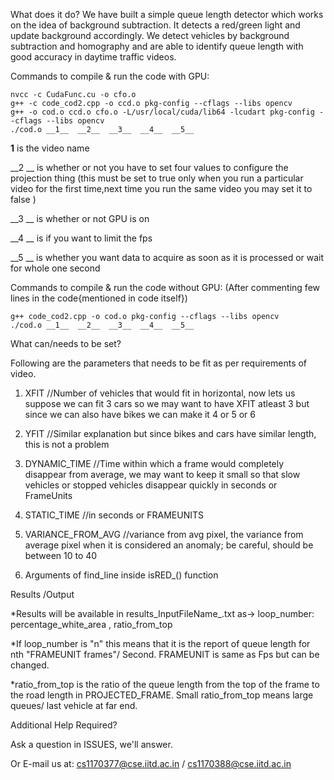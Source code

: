 What does it do?
We have built a simple queue length detector which works on the idea of background subtraction. It detects a red/green light and update background accordingly. We detect vehicles by background subtraction and homography and are able to identify queue length with good accuracy in daytime traffic videos.


Commands to compile & run the code with GPU:
    
    nvcc -c CudaFunc.cu -o cfo.o
    g++ -c code_cod2.cpp -o ccd.o pkg-config --cflags --libs opencv
    g++ -o cod.o ccd.o cfo.o -L/usr/local/cuda/lib64 -lcudart pkg-config --cflags --libs opencv
    ./cod.o __1__  __2__  __3__  __4__  __5__
    
    
   __1__  is the video name
   
   __2 __  is whether or not you have to set four values to configure the projection thing (this must be set to true only when you run a particular video for the first time,next time you run the same video you may set it to false )
   
   __3 __  is whether or not GPU is on
   
   __4 __  is if you want to limit the fps
    
   __5 __  is whether you want data to acquire as soon as it is processed or wait for whole one second

Commands to compile & run the code without GPU:
(After commenting few lines in the code{mentioned in code itself})

    g++ code_cod2.cpp -o cod.o pkg-config --cflags --libs opencv
    ./cod.o __1__  __2__  __3__  __4__  __5__
    
    
What can/needs to be set?

Following are the parameters that needs to be fit as per requirements of video.

1. XFIT //Number of vehicles that would fit in horizontal, now lets us suppose we can fit 3 cars so we may want to have XFIT atleast 3 but since we can also have bikes we can make it 4 or 5 or 6 

2. YFIT //Similar explanation but since bikes and cars have similar length, this is not a problem

3. DYNAMIC_TIME //Time within which a frame would completely disappear from average, we may want to keep it small so that slow vehicles or stopped vehicles disappear quickly in seconds or FrameUnits

4. STATIC_TIME //in seconds or FRAMEUNITS

5. VARIANCE_FROM_AVG //variance from avg pixel, the variance from average pixel when it is considered an anomaly; be careful, should be between 10 to 40

6. Arguments of find_line inside isRED_() function

Results /Output

*Results will be available in results_InputFileName_.txt as-> loop_number: percentage_white_area , ratio_from_top

*If loop_number is "n" this means that it is the report of queue length for nth "FRAMEUNIT frames"/ Second. FRAMEUNIT is same as Fps but can be changed.

*ratio_from_top is the ratio of the queue length from the top of the frame to the road length in PROJECTED_FRAME. Small ratio_from_top means large queues/ last vehicle at far end.

Additional Help Required?

Ask a question in ISSUES, we'll answer.

Or E-mail us at: cs1170377@cse.iitd.ac.in / cs1170388@cse.iitd.ac.in
